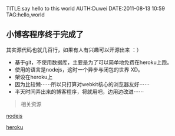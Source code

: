 TITLE:say hello to this world
AUTH:Duwei
DATE:2011-08-13 10:59
TAG:hello,world


小博客程序终于完成了
---------------------

其实源代码也就几百行，如果有人有兴趣可以开源出来 ：）


-   基于git，不使用数据库，主要是为了可以简单地免费在heroku上跑。
-   使用的语言是nodejs，这时一个异步与闭包的世界 XD。
-   架设在heroku上
-	因为比较懒⋯⋯所以只打算对webkit核心的浏览器友好⋯⋯
- 	半天时间弄出来的博客程序，将就用吧，边用边改进⋯⋯

> 相关资源
>
 
[nodejs](http://nodejs.org/)

[heroku](http://heroku.com/)
